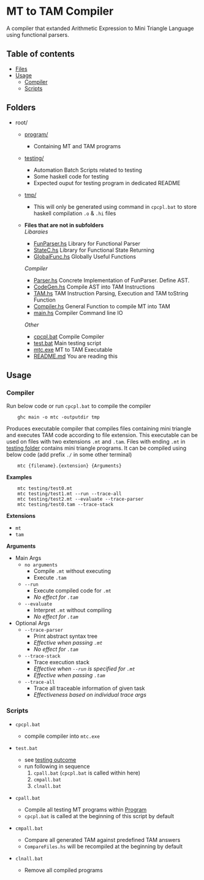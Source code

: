 # MT to TAM Compiler

A compiler that extanded Arithmetic Expression to Mini Triangle Language using functional parsers.

## Table of contents

  - [Files](#files)
  - [Usage](#usage)
    - [Compiler](#compiler)
    - [Scripts](#scripts)

## Folders
* root/
    * [program/](program)   
        * Containing MT and TAM programs
    * [testing/](testing)   
        * Automation Batch Scripts related to testing
        * Some haskell code for testing
        * Expected ouput for testing program in dedicated README
    * [tmp/](tmp)
        * This will only be generated using command in `cpcpl.bat` to store haskell compilation `.o` & `.hi` files
    * **Files that are not in subfolders**   
        *Libaraies*
        * [FunParser.hs](FunParser.hs) Library for Functional Parser
        * [StateC.hs](StateC.hs) Library for Functional State Returning
        * [GlobalFunc.hs](GlobalFunc.hs) Globally Useful Functions   
    
        *Compiler*   
        * [Parser.hs](Parser.hs) Concrete Implementation of FunParser. Define AST.
        * [CodeGen.hs](CodeGen.hs) Compile AST into TAM Instructions
        * [TAM.hs](TAM.hs) TAM Instruction Parsing, Execution and TAM toString Function
        * [Compiler.hs](Compiler.hs) General Function to compile MT into TAM
        * [main.hs](main.hs) Compiler Command line IO  

        *Other*   
        * [cpcpl.bat](cpcpl.bat) Compile Compiler
        * [test.bat](test.bat) Main testing script
        * [mtc.exe](mtc.exe) MT to TAM Executable
        * [README.md](README.md) You are reading this

## Usage   
### Compiler

Run below code or run `cpcpl.bat` to compile the compiler
```batch
    ghc main -o mtc -outputdir tmp
```
Produces executable compiler that compiles files containing mini triangle and executes TAM code according to file extension. This executable can be used on files with two extensions `.mt` and `.tam`. Files with ending `.mt` in [testing folder](testing) contains mini triangle programs. It can be compiled using below code (add prefix `./` in some other terminal)
```batch
    mtc {filename}.{extension} {Arguments}
```
**Examples** 
```batch
    mtc testing/test0.mt
    mtc testing/test1.mt --run --trace-all
    mtc testing/test2.mt --evaluate --trace-parser
    mtc testing/test0.tam --trace-stack
```
 **Extensions**   
 - `mt` 
 - `tam`   

**Arguments**   
- Main Args
    - `no arguments`    
        - Compile `.mt` without executing   
        - Execute `.tam`
    - `--run`    
        - Execute compiled code for `.mt`   
        - *No effect for `.tam`*
    - `--evaluate`   
        - Interpret `.mt` without compiling   
        - *No effect for `.tam`*
- Optional Args
    - `--trace-parser`   
        - Print abstract syntax tree   
        - *Effective when passing `.mt`*   
        - *No effect for `.tam`*
    - `--trace-stack`   
        - Trace execution stack   
        - *Effective when `--run` is specified for `.mt`*   
        - *Effective when passing `.tam`*
    - `--trace-all`   
        - Trace all traceable information of given task    
        - *Effectiveness based on individual trace args*   

### Scripts
- `cpcpl.bat`
    - compile compiler  into `mtc.exe`

- `test.bat`
    - see [testing outcome](testing)
    - run following in sequence
        1. `cpall.bat` (`cpcpl.bat` is called within here)
        2. `cmpall.bat`
        3. `clnall.bat`
- `cpall.bat`
    - Compile all testing MT programs within [Program](program)   
    - `cpcpl.bat` is called at the beginning of this script by default
- `cmpall.bat`
    - Compare all generated TAM against predefined TAM answers
    - `CompareFiles.hs` will be recompiled at the beginning by default
- `clnall.bat`
    - Remove all compiled programs

